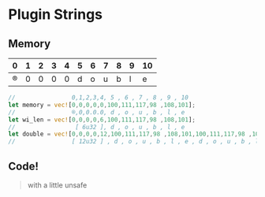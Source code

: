 # Plugin Strings
## Memory

| 0 | 1 | 2 | 3 | 4 | 5 | 6 | 7 | 8 | 9 | 10 |
|---|---|---|---|---|---|---|---|---|---|----|
| ® | 0 | 0 | 0 | 0 | d | o | u | b | l | e  |

```rust
//                0,1,2,3,4, 5 , 6 , 7 , 8 , 9 , 10
let memory = vec![0,0,0,0,0,100,111,117,98 ,108,101];
//                ®,0,0.0.0, d , o , u , b , l , e
let wi_len = vec![0,0,0,0,6,100,111,117,98 ,108,101];
//                 [ 6u32 ], d , o , u , b , l , e
let double = vec![0,0,0,0,12,100,111,117,98 ,108,101,100,111,117,98 ,108,101]
//                [ 12u32 ] , d , o , u , b , l , e , d , o , u , b , l , e
```
## Code!
> with a little unsafe